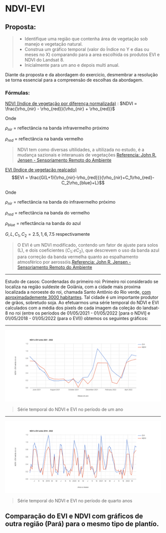 # NDVI-EVI


## Proposta:
>- Identifique uma região que contenha área de vegetação sob manejo e vegetação natural.
>- Construa um gráfico temporal (valor do Índice no Y e dias ou meses no X) comparando para a area escolhida os produtos EVI e NDVI do Landsat 8.
>- Inicialmente para um ano e depois multi anual.

Diante da proposta e da abordagem do exercicio, desmembrar a resolução se torna essencial para a compreensão de escolhas da abordagem.


### Fórmulas:
[NDVI (Indice de vegetação por diferença normalizada)](https://en.wikipedia.org/wiki/Normalized_difference_vegetation_index) : $NDVI = \frac{\rho_{nir} - \rho_{red}}{\rho_{nir} + \rho_{red}}$

Onde 

$\rho_{nir}$ = reflectância na banda infravermelho próximo

$\rho_{red}$ = reflectância na banda vermelho

> NDVI tem como diversas ultilidades, a ultilizada no estudo, é a mudança sazionais e interanuais de vegetações 
[Referencia: John R. Jensen - Sensoriamento Remoto do Ambiente ](https://libgen.is/book/index.php?md5=231A0EB2C386CB0B55510D6DC1CC269F)

[EVI (Indice de vegetação realçado)](https://en.wikipedia.org/wiki/Enhanced_vegetation_index)$$EVI = \frac{G(L+1){\rho_{nir}-\rho_{red}}}{\rho_{nir}+C_1\rho_{red}-C_2\rho_{blue}+L}$$

Onde

$\rho_{nir}$ = reflectância na banda do infravermelho próximo

$\rho_{red}$ = reflectância na banda do vermelho

$\rho_{blue}$ = reflectância na banda do azul

$G, L, C_1, C_2 = 2.5, 1, 6, 7.5$
respectivamente

>O EVI é um NDVI modificado, contendo um fator de ajuste para solos (L), e dois coeficientes $(C_1; e C_2)$,
>que descrevem o uso da banda azul para correção da banda vermelha quanto ao espalhamento atmosférico por aerossóis.[Referencia: John R. Jensen - Sensoriamento Remoto do Ambiente](https://libgen.is/book/index.php?md5=231A0EB2C386CB0B55510D6DC1CC269F)

---

Estudo de casos:
Coordenadas do primeiro roi:
Primeiro roi considerado se localiza na região suldeste de Goiânia, com a cidade mais proxima localizada a noroeste do roi, chamada Santo Antônio do Rio verde, [com aproximadademente 3000 habitantes](https://pt.wikipedia.org/wiki/Santo_Antônio_do_Rio_Verde). Tal cidade é um importante produtor de grãos, sobretudo soja. Ao efetuarmos uma série temporal do NDVI e EVI calculados com a média dos pixels de cada imagem da coleção do landsat-8 no roi (entre os períodos de 01/05/2021 - 01/05/2022 [para o NDVI] e 01/05/2018 - 01/05/2022 (para o EVI)) obtemos os seguintes gráficos:

---
<img src = "ee-chart (4).png">

> Série temporal do NDVI e EVI no período de um ano

---
<img src = "ee-chart (3).png">

> Série temporal do NDVI e EVI no período de quarto anos


## Comparação do EVI e NDVI com gráficos de outra região (Pará) para o mesmo tipo de plantío.
